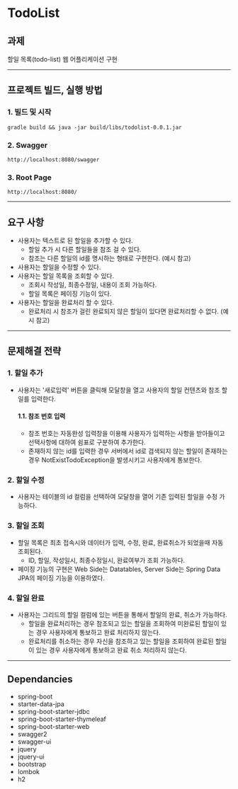 # TodoList

## 과제

할일 목록(todo-list) 웹 어플리케이션 구현

---

## 프로젝트 빌드, 실행 방법

### 1. 빌드 및 시작 
~~~
gradle build && java -jar build/libs/todolist-0.0.1.jar
~~~
### 2. Swagger
~~~ 
http://localhost:8080/swagger
~~~
### 3. Root Page
~~~
http://localhost:8080/
~~~

---

## 요구 사항

* 사용자는 텍스트로 된 할일을 추가할 수 있다.
  * 할일 추가 시 다른 할일들을 참조 걸 수 있다.
  * 참조는 다른 할일의 id를 명시하는 형태로 구현한다. (예시 참고)
* 사용자는 할일을 수정할 수 있다.
* 사용자는 할일 목록을 조회할 수 있다.
  * 조회시 작성일, 최종수정일, 내용이 조회 가능하다.
  * 할일 목록은 페이징 기능이 있다.
* 사용자는 할일을 완료처리 할 수 있다.
  * 완료처리 시 참조가 걸린 완료되지 않은 할일이 있다면 완료처리할 수 없다. (예시 참고)

---

## 문제해결 전략

### 1. 할일 추가

* 사용자는 '새로입력' 버튼을 클릭해 모달창을 열고 사용자의 할일 컨텐츠와 참조 할일를 입력한다. 
  
  #### 1.1. 참조 번호 입력

  * 참조 번호는 자동완성 입력창을 이용해 사용자가 입력하는 사항을 받아들이고 선택사항에 대하여 쉼표로 구분하여 추가한다. 
  * 존재하지 않는 id를 입력한 경우 서버에서 id로 검색되지 않는 할일이 존재하는 경우 NotExistTodoException을 발생시키고 사용자에게 통보한다.

### 2. 할일 수정

* 사용자는 테이블의 id 컬럼을 선택하여 모달창을 열어 기존 입력된 할일을 수정 가능하다.

### 3. 할일 조회

* 할일 목록은 최초 접속시와 데이터가 입력, 수정, 완료, 완료취소가 되었을때 자동 조회된다. 
  * ID, 할일, 작성일시, 최종수정일시, 완료여부가 조회 가능하다.
* 페이징 기능의 구현은 Web Side는 Datatables, Server Side는 Spring Data JPA의 페이징 기능을 이용하였다.

### 4. 할일 완료

* 사용자는 그리드의 할일 컬럼에 있는 버튼을 통해서 할일의 완료, 취소가 가능하다.
  * 할일을 완료처리하는 경우 참조되고 있는 할일을 조회하여 미완료된 할일이 있는 경우 사용자에게 통보하고 완료 처리하지 않는다.
  * 완료처리를 취소하는 경우 자신을 참조하고 있는 할일을 조회하여 완료된 할일이 있는 경우 사용자에게 통보하고 완료 취소 처리하지 않는다.

---

## Dependancies
- spring-boot
- starter-data-jpa
- spring-boot-starter-jdbc
- spring-boot-starter-thymeleaf
- spring-boot-starter-web
- swagger2
- swagger-ui
- jquery
- jquery-ui
- bootstrap
- lombok
- h2



